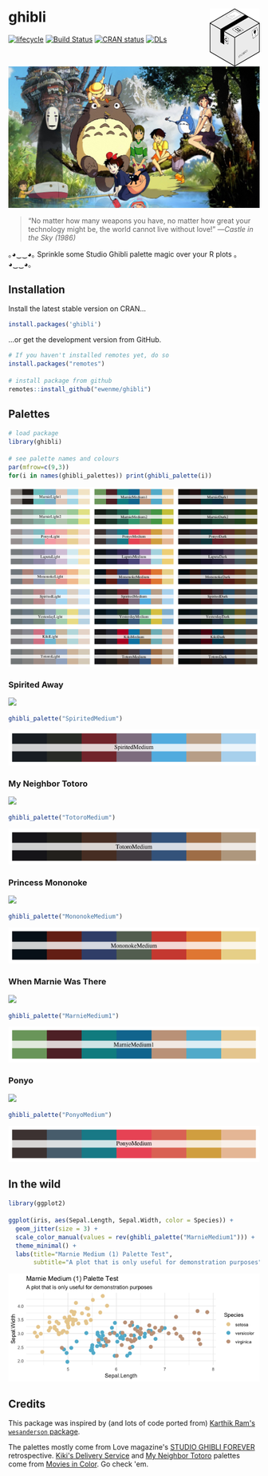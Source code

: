 
ghibli <img alt="discogger Logo" title="ghibli" align="right" src="figure/ghibli-logo.png" width="100" style="float:right;width:100px;"/>
=========================================================================================================================================

[![lifecycle](https://img.shields.io/badge/lifecycle-stable-green.svg)](https://www.tidyverse.org/lifecycle/#stable) [![Build Status](https://travis-ci.org/ewenme/ghibli.svg)](https://travis-ci.org/ewenme/ghibli) [![CRAN status](http://www.r-pkg.org/badges/version/ghibli)](http://www.r-pkg.org/badges/version/ghibli) [![DLs](http://cranlogs.r-pkg.org/badges/ghibli)](http://cran.rstudio.com/web/packages/ghibli/index.html)

![](figure/ghibli.jpg)

> “No matter how many weapons you have, no matter how great your technology might be, the world cannot live without love!” —*Castle in the Sky (1986)*

｡◕‿‿◕｡ Sprinkle some Studio Ghibli palette magic over your R plots ｡◕‿‿◕｡

Installation
------------

Install the latest stable version on CRAN...

``` r
install.packages('ghibli')
```

...or get the development version from GitHub.

``` r
# If you haven't installed remotes yet, do so
install.packages("remotes")

# install package from github
remotes::install_github("ewenme/ghibli")
```

Palettes
--------

``` r
# load package
library(ghibli)

# see palette names and colours
par(mfrow=c(9,3))
for(i in names(ghibli_palettes)) print(ghibli_palette(i))
```

![](figure/palettes-1.png)

### Spirited Away

![](https://vice-images.vice.com/images/content-images-crops/2016/07/19/spirited-away-ghibli-miyazaki-15th-15-year-anniversary-best-animation-hannah-ewens-body-image-1468945005-size_1000.jpg?output-quality=75.jpg)

``` r
ghibli_palette("SpiritedMedium")
```

![](figure/unnamed-chunk-4-1.png)

### My Neighbor Totoro

![](http://78.media.tumblr.com/1d93af19859c5d79bd9ce518eedeeb91/tumblr_mv2zrkquSJ1s6aghro1_1280.jpg)

``` r
ghibli_palette("TotoroMedium")
```

![](figure/unnamed-chunk-5-1.png)

### Princess Mononoke

![](http://www.animationmagazine.net/wordpress/wp-content/uploads/Princess-Mononoke-post2.jpg)

``` r
ghibli_palette("MononokeMedium")
```

![](figure/unnamed-chunk-6-1.png)

### When Marnie Was There

![](http://cinema.pfpca.org/sites/cinema/files/films/Marnie_A.jpg)

``` r
ghibli_palette("MarnieMedium1")
```

![](figure/unnamed-chunk-7-1.png)

### Ponyo

![](https://entropymag.org/wp-content/uploads/2015/10/Ponyo-screencaps-ponyo-on-the-cliff-by-the-sea-30547658-1920-1080.png)

``` r
ghibli_palette("PonyoMedium")
```

![](figure/unnamed-chunk-8-1.png)

In the wild
-----------

``` r
library(ggplot2)

ggplot(iris, aes(Sepal.Length, Sepal.Width, color = Species)) +
  geom_jitter(size = 3) +
  scale_color_manual(values = rev(ghibli_palette("MarnieMedium1"))) +
  theme_minimal() +
  labs(title="Marnie Medium (1) Palette Test",
       subtitle="A plot that is only useful for demonstration purposes")
```

![](figure/ggplot2-eg-1.png)

Credits
-------

This package was inspired by (and lots of code ported from) [Karthik Ram's `wesanderson` package](https://github.com/karthik/wesanderson).

The palettes mostly come from Love magazine's [STUDIO GHIBLI FOREVER](http://www.thelovemagazine.co.uk/posts/6584/in-photos-guess-who-s-back-retrospective-of-studio-ghibli-forever-is-here) retrospective. [Kiki's Delivery Service](http://moviesincolor.com/post/64877406577/hayao-miyazaki-week-kikis-delivery-service-1989) and [My Neighbor Totoro](http://moviesincolor.com/post/64786383878/hayao-miyazaki-week-my-neighbor-totoro-1988) palettes come from [Movies in Color](http://moviesincolor.com/). Go check 'em.
